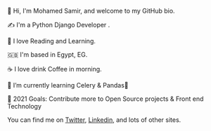 👋 Hi, I'm Mohamed Samir, and welcome to my GitHub bio.

✍️ I'm a Python Django Developer .

📖 I love Reading and Learning.

🇬🇧 I'm based in Egypt, EG.

☕️ I love drink Coffee in morning.

🌱 I’m currently learning Celery & Pandas🤣

🥅 2021 Goals: Contribute more to Open Source projects & Front end Technology

You can find me on <a class="reference external" href="https://twitter.com/Mohamed46953613">Twitter</a>, <a class="reference external" href="https://www.linkedin.com/in/mohamed-samir-72b21718a/">Linkedin</a>, and lots of other sites.

